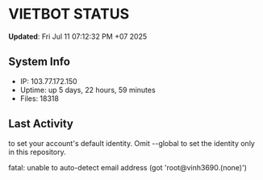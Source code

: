 # VIETBOT STATUS
**Updated**: Fri Jul 11 07:12:32 PM +07 2025

## System Info
- IP: 103.77.172.150
- Uptime: up 5 days, 22 hours, 59 minutes
- Files: 18318

## Last Activity

to set your account's default identity.
Omit --global to set the identity only in this repository.

fatal: unable to auto-detect email address (got 'root@vinh3690.(none)')
